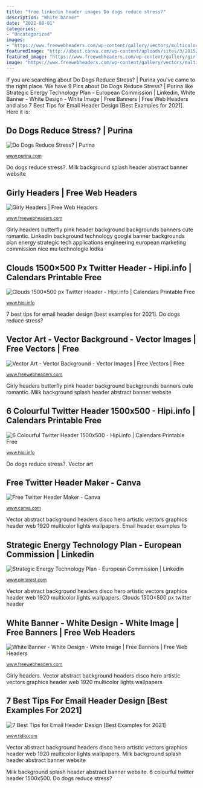 ```yaml
---
title: "free linkedin header images Do dogs reduce stress?"
description: "White banner"
date: "2022-08-01"
categories:
- "Uncategorized"
images:
- "https://www.freewebheaders.com/wp-content/gallery/vectors/multicolor-disco-lights-background-music-vector-hd.jpg"
featuredImage: "http://about.canva.com/wp-content/uploads/sites/3/2015/02/Twitter-Header.png"
featured_image: "https://www.freewebheaders.com/wp-content/gallery/girly-backgrounds/romantic-pink-butterfly-header.jpg"
image: "https://www.freewebheaders.com/wp-content/gallery/vectors/multicolor-disco-lights-background-music-vector-hd.jpg"
---
```


If you are searching about Do Dogs Reduce Stress? | Purina you've came to the right place. We have 9 Pics about Do Dogs Reduce Stress? | Purina like Strategic Energy Technology Plan - European Commission | Linkedin, White Banner - White Design - White Image | Free Banners | Free Web Headers and also 7 Best Tips for Email Header Design [Best Examples for 2021]. Here it is:

## Do Dogs Reduce Stress? | Purina

![Do Dogs Reduce Stress? | Purina](https://www.purina.com/sites/g/files/auxxlc196/files/styles/facebook_share/public/04-Do-dogs-help-relieve-stress_list_5.jpg?itok=8u1a_XSf "Linkedin background technology google banner backgrounds plan energy strategic tech applications engineering european marketing commission nice mu technologie lodka")

<small>www.purina.com</small>

Do dogs reduce stress?. Milk background splash header abstract banner website

## Girly Headers | Free Web Headers

![Girly Headers | Free Web Headers](https://www.freewebheaders.com/wp-content/gallery/girly-backgrounds/romantic-pink-butterfly-header.jpg "Free twitter header maker")

<small>www.freewebheaders.com</small>

Girly headers butterfly pink header background backgrounds banners cute romantic. Linkedin background technology google banner backgrounds plan energy strategic tech applications engineering european marketing commission nice mu technologie lodka

## Clouds 1500×500 Px Twitter Header - Hipi.info | Calendars Printable Free

![Clouds 1500×500 px Twitter Header - Hipi.info | Calendars Printable Free](https://www.hipi.info/wp-content/uploads/2020/02/Clouds-1500x500-Twitter-Header01-768x256.jpg "Linkedin background technology google banner backgrounds plan energy strategic tech applications engineering european marketing commission nice mu technologie lodka")

<small>www.hipi.info</small>

7 best tips for email header design [best examples for 2021]. Do dogs reduce stress?

## Vector Art - Vector Background - Vector Images | Free Vectors | Free

![Vector Art - Vector Background - Vector Images | Free Vectors | Free](https://www.freewebheaders.com/wp-content/gallery/vectors/multicolor-disco-lights-background-music-vector-hd.jpg "Free twitter header maker")

<small>www.freewebheaders.com</small>

Girly headers butterfly pink header background backgrounds banners cute romantic. Milk background splash header abstract banner website

## 6 Colourful Twitter Header 1500x500 - Hipi.info | Calendars Printable Free

![6 Colourful Twitter Header 1500x500 - Hipi.info | Calendars Printable Free](https://www.hipi.info/wp-content/uploads/2014/06/1500x500-colorful-twitter-header-21-1024x341.jpg "Canva encabezados 100disparition")

<small>www.hipi.info</small>

Do dogs reduce stress?. Vector art

## Free Twitter Header Maker - Canva

![Free Twitter Header Maker - Canva](http://about.canva.com/wp-content/uploads/sites/3/2015/02/Twitter-Header.png "Do dogs reduce stress?")

<small>www.canva.com</small>

Vector abstract background headers disco hero artistic vectors graphics header web 1920 multicolor lights wallpapers. Email header examples fb

## Strategic Energy Technology Plan - European Commission | Linkedin

![Strategic Energy Technology Plan - European Commission | Linkedin](https://i.pinimg.com/736x/0f/6f/bf/0f6fbf45c5c1bb0bff2a20f73e613462--linkedin-background-background-pics.jpg "Vector abstract background headers disco hero artistic vectors graphics header web 1920 multicolor lights wallpapers")

<small>www.pinterest.com</small>

Vector abstract background headers disco hero artistic vectors graphics header web 1920 multicolor lights wallpapers. Clouds 1500×500 px twitter header

## White Banner - White Design - White Image | Free Banners | Free Web Headers

![White Banner - White Design - White Image | Free Banners | Free Web Headers](https://www.freewebheaders.com/wp-content/gallery/drinks/milk-splash-on-blue-abstract-website-header.jpg "Girly headers butterfly pink header background backgrounds banners cute romantic")

<small>www.freewebheaders.com</small>

Girly headers. Vector abstract background headers disco hero artistic vectors graphics header web 1920 multicolor lights wallpapers

## 7 Best Tips For Email Header Design [Best Examples For 2021]

![7 Best Tips for Email Header Design [Best Examples for 2021]](https://www.tidio.com/wp-content/uploads/email-header-design-fb.jpg "Strategic energy technology plan")

<small>www.tidio.com</small>

Vector abstract background headers disco hero artistic vectors graphics header web 1920 multicolor lights wallpapers. Milk background splash header abstract banner website

Milk background splash header abstract banner website. 6 colourful twitter header 1500x500. Do dogs reduce stress?
